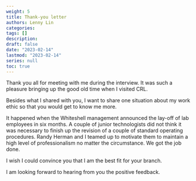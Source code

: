 ```yaml
---
weight: 5
title: Thank-you letter
authors: Lenny Lin
categories: 
tags: []
description: 
draft: false
date: "2023-02-14"
lastmod: "2023-02-14"
series: null
toc: true
---
```



Thank you all for meeting with me during the interview.  It was such a pleasure bringing up the good old time when I visited CRL.

Besides what I shared with you, I want to share one situation about my work ethic so that you would get to know me more.

It happened when the Whiteshell management announced the lay-off of lab employees in six months.  A couple of junior technologists did not think it was necessary to finish up the revision of a couple of standard operating procedures.  Randy Herman and I teamed up to motivate them to maintain a high level of professionalism no matter the circumstance.  We got the job done.

I wish I could convince you that I am the best fit for your branch.  

I am looking forward to hearing from you the positive feedback.




